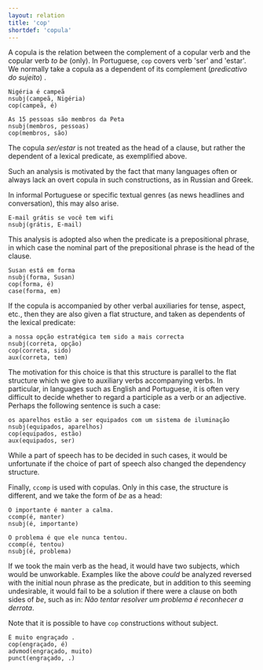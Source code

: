 ```yaml
---
layout: relation
title: 'cop'
shortdef: 'copula'
---
```


A copula is the relation between the complement of a copular verb and
the copular verb *to be* (only). In Portuguese, `cop` covers verb 'ser' and 'estar'. We normally take a copula as a dependent of its
complement (_predicativo do sujeito_) .

~~~ sdparse
Nigéria é campeã
nsubj(campeã, Nigéria)
cop(campeã, é)
~~~

~~~ sdparse
As 15 pessoas são membros da Peta 
nsubj(membros, pessoas)
cop(membros, são)
~~~

The copula *ser/estar* is not treated as the head of a clause, but rather the dependent of a lexical predicate, as exemplified above.

Such an analysis is motivated by the fact that many languages
often or always lack an overt copula in such constructions, as in Russian and Greek.

In informal Portuguese or specific textual genres (as news headlines and conversation), this may also arise.

~~~ sdparse
E-mail grátis se você tem wifi
nsubj(grátis, E-mail)
~~~

This analysis is adopted also when the predicate is a prepositional phrase, in which case the nominal part of the prepositional phrase is the head of the clause.

~~~ sdparse
Susan está em forma
nsubj(forma, Susan)
cop(forma, é)
case(forma, em)
~~~

<!--
A parallel can also be drawn to so-called raising-to-object or small clause constructions in English.
Under the basic analysis proposed for SD, the predicate complement is not linked to its subject argument, but in the enhanced representation (see below), 
the linkage is then parallel to the treatment in a zero
copula language:

~~~ sdparse
I judge Ivan the best dancer
nsubj(judge-2, I-1)
dobj(judge-2, Ivan-3)
xcomp(judge-2, dancer-6)
det(dancer-6, the-4)
amod(dancer-6, best-5)
nsubj(dancer-6, Ivan-3)
~~~
-->

If the copula is accompanied by other verbal auxiliaries for tense, aspect, etc., then they are also given a flat structure, and taken as dependents of the lexical predicate:

~~~ sdparse
a nossa opção estratégica tem sido a mais correcta
nsubj(correta, opção)
cop(correta, sido)
aux(correta, tem)
~~~

The motivation for this choice is that this structure is parallel to the flat structure which we give to auxiliary verbs accompanying verbs. 
In particular, in languages such as English and Portuguese, it is often very difficult to decide whether to regard a participle as a verb or an adjective.  
Perhaps the following sentence is such a case:

~~~ sdparse
os aparelhos estão a ser equipados com um sistema de iluminação
nsubj(equipados, aparelhos)
cop(equipados, estão)
aux(equipados, ser)
~~~

While a part of speech has to be decided in such cases, it would be unfortunate if the choice of part of speech also changed the dependency structure.

Finally, `ccomp` is used with copulas. Only in this case, the structure is different, and we take the form of *be* as a head:

~~~ sdparse
O importante é manter a calma.
ccomp(é, manter)
nsubj(é, importante)
~~~

~~~ sdparse
O problema é que ele nunca tentou.
ccomp(é, tentou)
nsubj(é, problema)
~~~

If we took the main verb as the head, it would have two subjects, which would be unworkable. Examples like the above *could* be analyzed reversed with the initial noun phrase as the predicate, but in addition to this seeming undesirable, it would fail to be a solution if there were a clause on both sides of *be*, such as in: _Não tentar resolver um problema é reconhecer a derrota_.

Note that it is possible to have `cop` constructions without subject.

~~~ sdparse
É muito engraçado .
cop(engraçado, é)
advmod(engraçado, muito)
punct(engraçado, .)
~~~
